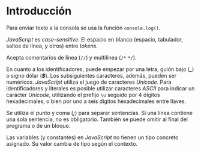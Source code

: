 # Introducción

Para enviar texto a la consola se usa la función `console.log()`.

*JavaScript* es *case-sensitive*. El espacio en blanco (espacio, tabulador, saltos de línea, y otros) entre *tokens*.

Acepta comentarios de línea (`//`) y multilínea (`/*` `*/`).

En cuanto a los identificadores, puede empezar por una letra, guión bajo (***\_***) o signo dólar (***$***). Los subsiguientes caracteres, además, pueden ser numéricos. *JavaScript* utiliza el juego de caracteres *Unicode*. Para identificadores y literales es posible utilizar caracteres *ASCII* para indicar un carácter *Unicode*, utilizando el prefijo `\u` seguido por 4 dígitos hexadecimales, o bien por uno a seis dígitos hexadecimales entre llaves.

Se utiliza el punto y coma (***;***) para separar sentencias. Si una línea contiene una sola sentencia, no es obligatorio. También se puede omitir al final del programa o de un bloque.

Las variables (y constantes) en *JavaScript* no tienen un tipo concreto asignado. Su valor cambia de tipo según el contexto.
